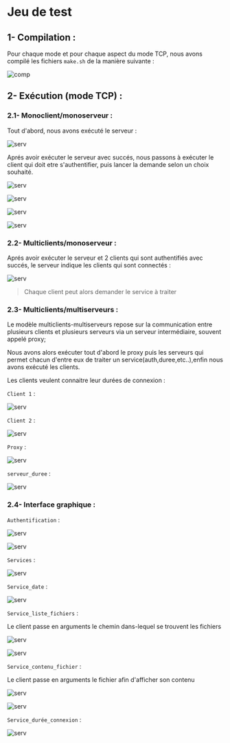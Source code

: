 # Jeu de test 

## 1- Compilation :
Pour chaque mode et pour chaque aspect du mode TCP, nous avons compilé les fichiers `make.sh` de la manière suivante :


![comp](assets/compilation.png)

## 2- Exécution (mode TCP) :
### 2.1- Monoclient/monoserveur :
Tout d'abord, nous avons exécuté le serveur : 

![serv](assets/serveurmono.png)

Aprés avoir exécuter le serveur avec succés, nous passons à exécuter le client qui doit etre s'authentifier, puis lancer la demande selon un choix souhaité.


![serv](assets/date.png)

![serv](assets/liste.png)

![serv](assets/contenu.png)
 
![serv](assets/duree.png)

### 2.2- Multiclients/monoserveur :

Aprés avoir exécuter le serveur et 2 clients qui sont authentifiés avec succés, le serveur indique les clients qui sont connectés : 

![serv](assets/serveurmultimono.png)

>Chaque client peut alors demander le service à traiter 

### 2.3- Multiclients/multiserveurs :

Le modèle multiclients-multiserveurs repose sur la communication entre plusieurs clients et plusieurs serveurs via un serveur intermédiaire, souvent appelé proxy;

Nous avons alors exécuter tout d'abord le proxy puis les serveurs qui permet chacun d'entre eux de traiter un service(auth,duree,etc..),enfin nous avons exécuté les clients.

Les clients veulent connaitre leur durées de connexion :

`Client 1` :

![serv](assets/client1duree.png)

`Client 2` :

![serv](assets/clientduree1.png)

`Proxy` :

![serv](assets/proxyduree.png)

`serveur_duree` :

![serv](assets/serveurduree.png)

### 2.4- Interface graphique :

`Authentification` :

![serv](assets/auth.jpeg)

![serv](assets/auth2.jpeg)

`Services` :

![serv](assets/services.jpeg)

`Service_date` :

![serv](assets/date.jpeg)

`Service_liste_fichiers` :

Le client passe en arguments le chemin dans-lequel se trouvent les fichiers 

![serv](assets/ls.jpeg)

![serv](assets/liste.jpeg)

`Service_contenu_fichier` :

Le client passe en arguments le fichier afin d'afficher son contenu

![serv](assets/cat.jpeg)

![serv](assets/contenu.jpeg)

`Service_durée_connexion` :

![serv](assets/duree.jpeg)




